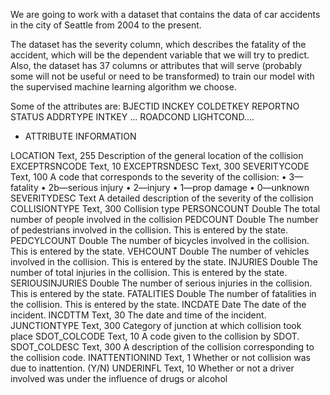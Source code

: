 We are going to work with a dataset that contains the data of car accidents in the city of Seattle from 2004 to the present.

The dataset has the severity column, which describes the fatality of the accident, which will be the dependent variable that we will try to predict. Also, the dataset has 37 columns or attributes that will serve (probably some will not be useful or need to be transformed) to train our model with the supervised machine learning algorithm we choose.

Some of the attributes are: BJECTID INCKEY COLDETKEY REPORTNO STATUS ADDRTYPE INTKEY ...	ROADCOND LIGHTCOND....

 - ATTRIBUTE INFORMATION

LOCATION Text, 255 Description of the general location of the
collision
EXCEPTRSNCODE Text, 10
EXCEPTRSNDESC Text, 300
SEVERITYCODE Text, 100 A code that corresponds to the severity of the
collision:
• 3—fatality
• 2b—serious injury
• 2—injury
• 1—prop damage
• 0—unknown
SEVERITYDESC Text A detailed description of the severity of the
collision
COLLISIONTYPE Text, 300 Collision type
PERSONCOUNT Double The total number of people involved in the
collision
PEDCOUNT Double The number of pedestrians involved in the
collision. This is entered by the state.
PEDCYLCOUNT Double The number of bicycles involved in the collision.
This is entered by the state.
VEHCOUNT Double The number of vehicles involved in the collision.
This is entered by the state.
INJURIES Double The number of total injuries in the collision. This
is entered by the state.
SERIOUSINJURIES Double The number of serious injuries in the collision.
This is entered by the state.
FATALITIES Double The number of fatalities in the collision. This is
entered by the state.
INCDATE Date The date of the incident.
INCDTTM Text, 30 The date and time of the incident.
JUNCTIONTYPE Text, 300
Category of junction at which collision took
place
SDOT_COLCODE Text, 10 A code given to the collision by SDOT.
SDOT_COLDESC Text, 300 A description of the collision corresponding to
the collision code.
INATTENTIONIND Text, 1
Whether or not collision was due to inattention.
(Y/N)
UNDERINFL Text, 10 Whether or not a driver involved was under the
influence of drugs or alcohol
